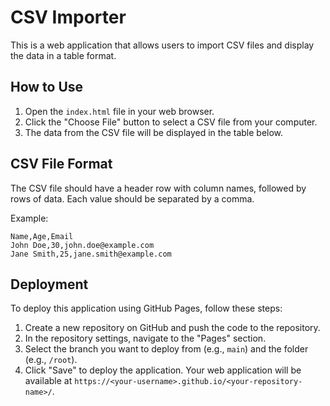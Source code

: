 # CSV Importer

This is a web application that allows users to import CSV files and display the data in a table format.

## How to Use

1. Open the `index.html` file in your web browser.
2. Click the "Choose File" button to select a CSV file from your computer.
3. The data from the CSV file will be displayed in the table below.

## CSV File Format

The CSV file should have a header row with column names, followed by rows of data. Each value should be separated by a comma.

Example:
```
Name,Age,Email
John Doe,30,john.doe@example.com
Jane Smith,25,jane.smith@example.com
```

## Deployment

To deploy this application using GitHub Pages, follow these steps:

1. Create a new repository on GitHub and push the code to the repository.
2. In the repository settings, navigate to the "Pages" section.
3. Select the branch you want to deploy from (e.g., `main`) and the folder (e.g., `/root`).
4. Click "Save" to deploy the application. Your web application will be available at `https://<your-username>.github.io/<your-repository-name>/`.
